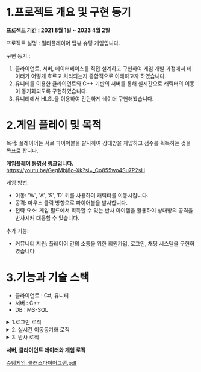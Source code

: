 # 1.프로젝트 개요 및 구현 동기
**프로젝트 기간 : 2021 8월 1일 ~ 2023 4월 2일**

프로젝트 설명 : 멀티플레이어 탑뷰 슈팅 게임입니다.

구현 동기 :
1. 클라이언트, 서버, 데이터베이스를 직접 설계하고 구현하여 게임 개발 과정에서 데이터가 어떻게 흐르고 처리되는지 종합적으로 이해하고자 하였습니다.
2. 유니티를 이용한 클라이언트와 C++ 기반의 서버를 통해 실시간으로 캐릭터의 이동이 동기화되도록 구현하였습니다.
3. 유니티에서 HLSL을 이용하여 간단하게 쉐이더 구현해봤습니다.

# 2.게임 플레이 및 목적
목적: 플레이어는 서로 파이어볼을 발사하여 상대방을 제압하고 점수를 획득하는 것을 목표로 합니다.

**게임플레이 동영상 링크입니다.** <br>
https://youtu.be/GegMbj8o-Xk?si=_Co855wo4Su7P2sH

게임 방법:
+  이동: 'W', 'A', 'S', 'D' 키를 사용하여 캐릭터를 이동시킵니다.
+  공격: 마우스 클릭 방향으로 파이어볼을 발사합니다.
+  전략 요소: 게임 필드에서 획득할 수 있는 반사 아이템을 활용하여 상대방의 공격을 반사시켜 대응할 수 있습니다.

추가 기능:
+  커뮤니티 지원: 플레이어 간의 소통을 위한 회원가입, 로그인, 채팅 시스템을 구현하였습니다

# 3.기능과 기술 스택
+ 클라이언트 : C#, 유니티
+ 서버 : C++
+ DB : MS-SQL
<details>
<summary>1.로그인 로직</summary>
	
**로그인 프로세스 상세 설명**<br>
1. 인증 요청: 클라이언트는 로그인을 시도하며, 사용자 ID(닉네임), 비밀번호 및 패킷 타입을 서버로 전송합니다
2. 데이터 검색: 서버는 데이터베이스의 Players 테이블에서 해당 사용자 ID로 사용자 데이터를 조회합니다.
3. 비밀번호 검증: 서버는 데이터베이스에서 검색된 비밀번호와 클라이언트가 전송한 비밀번호를 비교합니다.
4. 응답 전송: 검증 결과에 따라 서버는 클라이언트에 로그인 성공 또는 실패 여부를 알리는 응답을 전송합니다.

[LobbyController.cs](https://github.com/JeahanPark/NetworkProject1/blob/master/ClientGame/Assets/Game/Script/Controller/LobbyController.cs)
```csharp
// 클라이언트 로비 관리코드
public class LobbyController : MonoDestroySingleton<LobbyController>
{
   private LobbyUIWorker m_LobbyUI = null;
   ...
   public void SendLogIn(string _strID, string _strPassword)
   {
        if (string.IsNullOrEmpty(_strID) ||
            string.IsNullOrEmpty(_strPassword))
        {
            Debug.Log("비밀번호나 아이디가 입력이안되있음");
            return;
        }
        LogInPacket packet = new LogInPacket();
        packet.m_UserID = _strID;
        packet.m_Password = _strPassword;

	// 서버에 userID(닉네임), 패스워드, 패킷타입을 전달합니다.
        Packet.SendPacket<LogInPacket>(packet, ePacketType.CToS_Login);
    }
}
``````
[PacketHandler.cpp](https://github.com/JeahanPark/NetworkProject1/blob/master/Server/TestClient/ClientPacketHandler.cpp)
```cpp
// 서버 패킷 핸들러 코드
PacketHandler.cpp

void PacketHandler::Login(s_ServerSession _session, BasePacket* _packetData)
{
	// 클라이언트에서 넘겨준 패킷을 닉네임과 패스워드를 담은 구조체로 형변환하여 데이터를 가져옵니다.
	LoginRequestPacket* packetData = (LoginRequestPacket*)_packetData;

	DBObject* dbObject = DataBaseManager().GetInstance()->PopDBObject();

	WCHAR UserID[USER_ID_LENGTH];
	SQLLEN outUserID = 0;
	dbObject->BindCol(1, SQL_C_WCHAR, USER_ID_LENGTH, &UserID, &outUserID);

	WCHAR Password[PASSWORD_LENGTH] = L"\n";
	SQLLEN outPassword = 0;
	dbObject->BindCol(2, SQL_C_WCHAR, PASSWORD_LENGTH, &Password, &outPassword);

	int iScore;
	SQLLEN outScoreLen = 0;
	dbObject->BindCol(3, SQL_C_LONG, SQL_INTEGER, &iScore, &outScoreLen);

	int iUserIndex;
	SQLLEN outUserIndexLen = 0;
	dbObject->BindCol(4, SQL_C_LONG, SQL_INTEGER, &iUserIndex, &outUserIndexLen);

	SQLLEN temp1 = 0;
	dbObject->BindParam(packetData->m_UserID, &temp1);

	// DB의 Players테이블에서 UserID로 찾아 데이터를 가져옵니다.
	auto query = L"SELECT * FROM [GameServer].[dbo].[Players] WHERE UserID = (?)";

	if (!dbObject->Query(query))
	{
		//cout << "Query Fail" << endl;
	}

	ePacketResult packetResult = ePacketResult::Fail;

	// 비밀번호 체크를 합니다.
	if (dbObject->IsValidData())
	{
		int result = wcsncmp(Password,  packetData->m_Password, PASSWORD_LENGTH);
		if (0 == result)
		{
			// 비밀번호가 같다.
			_session->SetUserData(UserID, iScore, iUserIndex);
			packetResult = ePacketResult::Success;
		}
	}

	DataBaseManager().GetInstance()->PushDBObject(dbObject);

	// 성공적으로 로그인을 하면 ePacketResult::Success을 클라이언트에 넘겨주고
	// 클라이언트는 패킷 성공여부에 따라 동작을 합니다.
	SendBuffer* pSendBuffer = LoginResultPacketCreate(_session, packetResult);
	_session->RegisterSend(pSendBuffer);
}
``````
</details>



<details>
<summary>2. 실시간 이동동기화 로직</summary>

**이동 동기화 로직 상세 설명**<br>
1. 사용자 입력 전송: 사용자가 방향키를 누르면 이동 방향, 속도, 바라보는 방향, 그리고 패킷 타입을 서버로 전송합니다.
2. 서버 처리: 서버는 받은 패킷을 해당 세션의 UserController에 저장하여 사용자의 상태를 업데이트합니다.
3. 위치 갱신: 서버는 초당 60프레임으로 각 프레임마다 UserController의 데이터를 Transform에 적용하여 사용자의 위치와 바라보는 방향을 업데이트합니다.
4. 데이터 브로드캐스팅: 10 프레임마다, 서버는 모든 사용자에게 위치, 이동속도, 이동방향, 바라보는 방향 등의 정보를 전송합니다.
5. 위치 예측: 다른 사용자의 위치 정보를 직접 적용하지 않고, 추측항법을 사용하여 다음 움직일 위치를 미리 계산했고 이동의 반응성을 높였습니다.

**추측항법**<br>

[InGameController.cs](https://github.com/JeahanPark/NetworkProject1/blob/master/ClientGame/Assets/Game/Script/Controller/InGameController.cs)
```csharp
// 클라이언트 인게임 관리코드
public class InGameController : MonoDestroySingleton<LobbyController>
{
    // 이전 업데이트 패킷을 받은 간격 시간 오차 
    private float _fUpdateLatency = 0;
    private void Update()
    {
        _fUpdateLatency += Time.deltaTime;
    }

    public void ReceiveInGameUpdate(InGameUpdatePacket _packet, InteractionData[] _interactionPacketDatas)
    {
    	// 위치, 방향을 갱신하는 패킷을 받을경우
        m_InteractionWorker.UpdateInteraction(_packet, _interactionPacketDatas, _fUpdateLatency * 0.5f);
        _fUpdateLatency = 0;
    }
}
``````

[UserObject.cs](https://github.com/JeahanPark/NetworkProject1/blob/master/ClientGame/Assets/Game/Script/InGame/Interaction/User/UserObject.cs)
```csharp
// 클라이언트 유저 오브젝트
public class UserObject : InteractionObject
{
    protected const float m_fDeadRackoningDeltaTime = 0.1f;

    // 정보를 갱신 받는다.
    public override void UpdateInteraction(InteractionData _InteractionData, float _fUpdateLatency)
    {
        m_vMoveDir = _InteractionData.m_vMoveDir;
        m_fMoveSpeed = _InteractionData.m_fMoveSpeed;

        m_bValidLife = _InteractionData.VaildLife;

        if (MyInteraction)
        {
            transform.position = _InteractionData.m_vPos;
        }
        else
        {
            // 다른 유저 일경우
            // 추측하는 위치 : 현재위치 + 이동방향 * 이전 패킷을 받은 간격 시간 오차 
            m_bDeadRackoningMove = true;
            m_vDeadRackoningPos = _InteractionData.m_vPos + m_vMoveDir * _fUpdateLatency;
            m_vDeadRackoningDir = m_vDeadRackoningPos - transform.position;
            m_vDeadRackoningDir.Normalize();
        }
        // 회전은 추측항법을 적용하지않는다. 보간만 적용
        m_vRotateY = _InteractionData.m_vRotateY;
    }

    // 이동한다.
    protected override void Update()
    {
        // 이동해야한다.
        {

            if (m_fMoveSpeed > 0)
            {
                // 데드레커닝 이동이 우선
                if (m_bDeadRackoningMove && !MyInteraction)
                {
                    // 데드레커닝으로 구한 위치로 0.1f안에 움직인다.
                    transform.position += m_vDeadRackoningDir * m_fDeadRackoningDeltaTime;

                    if ((transform.position - m_vDeadRackoningPos).magnitude < 1f)
                    {
                        m_bDeadRackoningMove = false;
                    }
                }
                else
                {
                    transform.position += m_vMoveDir * (m_fMoveSpeed * Time.deltaTime);
                    m_fMoveSpeed -= 1 * Time.deltaTime;
                }
            }
            else
                m_bDeadRackoningMove = false;
        }
	...
    }
}
``````

</details>

<details>
<summary>3. 반사 로직</summary>
	
1.test01이 pdwer3376에게 파이어볼을 날리는 상황<br>
![123](https://github.com/JeahanPark/NetworkProject1/assets/76486230/60ef5c2a-43f6-49e8-8b9d-fca0d2a43276)

2.pdwer3376이 반사스킬 사용(검은색 원)<br>
![image](https://github.com/JeahanPark/NetworkProject1/assets/76486230/35d26571-7207-4bd9-89c0-f6e93ae847c7)

3.맞은 반향으로 검은색이 진해지는 효과가 있다<br>
![image](https://github.com/JeahanPark/NetworkProject1/assets/76486230/4e2bd3f0-cda1-4a63-8fad-423f87c4538a)


[ReflectionEffect.shader](https://github.com/JeahanPark/NetworkProject1/blob/master/ClientGame/Assets/Game/Shader/ReflectionEffect.shader)
```cpp
Shader "Custom/ReflectionEffect"
{
    Properties
    {
	// 반사 이미지
        _BaseTexture("BaseTexture", 2D) = "white" {}

	// 어느방향으로 맞았는지 방향좌표를 넘겨준다.
        _ReciveDirUV("ReciveDirUV", Vector) = (1,0,1,1)
    }

    float4 frag(Vertex input) : SV_Target
    {
	//_ReciveDirUV 값을 사용하여 주변 픽셀과의 거리를 계산하고, 이를 바탕으로 픽셀의 색상과 투명도를 조절합니다. 
	//이는 리플렉션 효과의 중심에서 멀어질수록 투명도가 증가하도록 설정됩니다.

	 float4 mainColor = SAMPLE_TEXTURE2D(_BaseTexture, sampler_BaseTexture, input.uv.xy);

         // 계산하기 쉽게 좌표기준을 바꾸자
         //float2 x = input.uv.x * 2 - 1;
         //float2 y = input.uv.y * 2 - 1;

         if (_ReciveDirUV.z == 0)
         {
              mainColor.a *= 0.6;
              return mainColor;
         }
         float x = abs(_ReciveDirUV.x - input.uv.x);
         float y = abs(_ReciveDirUV.y - input.uv.y);

         float distance = sqrt(x * x + y * y);

         if (distance < 0.5)
         {
              float alphaRatio = distance / 0.5;

              mainColor.r *= 1 - 0.9 * (1 - alphaRatio);

              mainColor.a *= 0.6 + 1.5 * (1 - alphaRatio);
          }
          else
              mainColor.a *= 0.6;

          return mainColor;
     }
}
``````
</details>

**서버, 클라이언트 데이터와 게임 로직**<br>

[슈팅게임_클래스다이어그램.pdf](https://drive.google.com/file/d/12xZ8opPpCpvkkdCKeC4tKF81AMkj3V1-/view?usp=drive_link)
